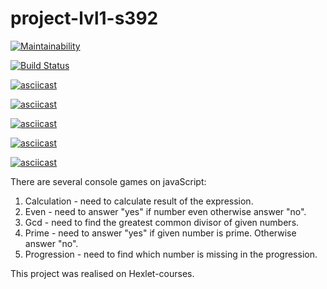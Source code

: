 # project-lvl1-s392

[![Maintainability](https://api.codeclimate.com/v1/badges/2b41fc922cc745d284b3/maintainability)](https://codeclimate.com/github/EnyaEnya/project-lvl1-s392/maintainability)

[![Build Status](https://travis-ci.com/EnyaEnya/project-lvl1-s392.svg?branch=master)](https://travis-ci.com/EnyaEnya/project-lvl1-s392)

[![asciicast](https://asciinema.org/a/asuzGHyWT30nzEc3YGD6OWWlV.svg)](https://asciinema.org/a/asuzGHyWT30nzEc3YGD6OWWlV)

[![asciicast](https://asciinema.org/a/Xpa8d9mEuc8zP4F8qgbfd25gl.svg)](https://asciinema.org/a/Xpa8d9mEuc8zP4F8qgbfd25gl)

[![asciicast](https://asciinema.org/a/V1naaME1SSXAJysB1Gqnt0oQn.svg)](https://asciinema.org/a/V1naaME1SSXAJysB1Gqnt0oQn)

[![asciicast](https://asciinema.org/a/I7wYX6lhJyqf9bF99helzXPh5.svg)](https://asciinema.org/a/I7wYX6lhJyqf9bF99helzXPh5)

[![asciicast](https://asciinema.org/a/O7dxZokQXwbK115aWO0yes2g1.svg)](https://asciinema.org/a/O7dxZokQXwbK115aWO0yes2g1)


There are several console games on javaScript:

1. Calculation - need to calculate result of the expression.
2. Even - need to answer "yes" if number even otherwise answer "no".
3. Gcd - need to find the greatest common divisor of given numbers.
4. Prime - need to answer "yes" if given number is prime. Otherwise answer "no".
5. Progression - need to find which number is missing in the progression.

This project was realised on Hexlet-courses.

